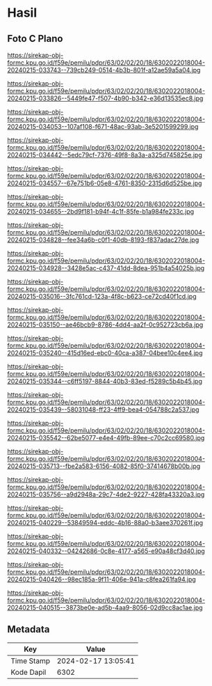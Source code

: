 # Hasil

## Foto C Plano

https://sirekap-obj-formc.kpu.go.id/f59e/pemilu/pdpr/63/02/02/20/18/6302022018004-20240215-033743--739cb249-0514-4b3b-801f-a12ae59a5a04.jpg

https://sirekap-obj-formc.kpu.go.id/f59e/pemilu/pdpr/63/02/02/20/18/6302022018004-20240215-033826--5449fe47-f507-4b90-b342-e36d13535ec8.jpg

https://sirekap-obj-formc.kpu.go.id/f59e/pemilu/pdpr/63/02/02/20/18/6302022018004-20240215-034053--107af108-f671-48ac-93ab-3e5201599299.jpg

https://sirekap-obj-formc.kpu.go.id/f59e/pemilu/pdpr/63/02/02/20/18/6302022018004-20240215-034442--5edc79cf-7376-49f8-8a3a-a325d745825e.jpg

https://sirekap-obj-formc.kpu.go.id/f59e/pemilu/pdpr/63/02/02/20/18/6302022018004-20240215-034557--67e751b6-05e8-4761-8350-2315d6d525be.jpg

https://sirekap-obj-formc.kpu.go.id/f59e/pemilu/pdpr/63/02/02/20/18/6302022018004-20240215-034655--2bd9f181-b94f-4c1f-85fe-b1a984fe233c.jpg

https://sirekap-obj-formc.kpu.go.id/f59e/pemilu/pdpr/63/02/02/20/18/6302022018004-20240215-034828--fee34a6b-c0f1-40db-8193-f837adac27de.jpg

https://sirekap-obj-formc.kpu.go.id/f59e/pemilu/pdpr/63/02/02/20/18/6302022018004-20240215-034928--3428e5ac-c437-41dd-8dea-951b4a54025b.jpg

https://sirekap-obj-formc.kpu.go.id/f59e/pemilu/pdpr/63/02/02/20/18/6302022018004-20240215-035016--3fc761cd-123a-4f8c-b623-ce72cd40f1cd.jpg

https://sirekap-obj-formc.kpu.go.id/f59e/pemilu/pdpr/63/02/02/20/18/6302022018004-20240215-035150--ae46bcb9-8786-4dd4-aa2f-0c952723cb6a.jpg

https://sirekap-obj-formc.kpu.go.id/f59e/pemilu/pdpr/63/02/02/20/18/6302022018004-20240215-035240--415d16ed-ebc0-40ca-a387-04bee10c4ee4.jpg

https://sirekap-obj-formc.kpu.go.id/f59e/pemilu/pdpr/63/02/02/20/18/6302022018004-20240215-035344--c6ff5197-8844-40b3-83ed-f5289c5b4b45.jpg

https://sirekap-obj-formc.kpu.go.id/f59e/pemilu/pdpr/63/02/02/20/18/6302022018004-20240215-035439--58031048-ff23-4ff9-bea4-054788c2a537.jpg

https://sirekap-obj-formc.kpu.go.id/f59e/pemilu/pdpr/63/02/02/20/18/6302022018004-20240215-035542--62be5077-e4e4-49fb-89ee-c70c2cc69580.jpg

https://sirekap-obj-formc.kpu.go.id/f59e/pemilu/pdpr/63/02/02/20/18/6302022018004-20240215-035713--fbe2a583-6156-4082-85f0-37414678b00b.jpg

https://sirekap-obj-formc.kpu.go.id/f59e/pemilu/pdpr/63/02/02/20/18/6302022018004-20240215-035756--a9d2948a-29c7-4de2-9227-428fa43320a3.jpg

https://sirekap-obj-formc.kpu.go.id/f59e/pemilu/pdpr/63/02/02/20/18/6302022018004-20240215-040229--53849594-eddc-4b16-88a0-b3aee370261f.jpg

https://sirekap-obj-formc.kpu.go.id/f59e/pemilu/pdpr/63/02/02/20/18/6302022018004-20240215-040332--04242686-0c8e-4177-a565-e90a48cf3d40.jpg

https://sirekap-obj-formc.kpu.go.id/f59e/pemilu/pdpr/63/02/02/20/18/6302022018004-20240215-040426--98ec185a-9f11-406e-941a-c8fea261fa94.jpg

https://sirekap-obj-formc.kpu.go.id/f59e/pemilu/pdpr/63/02/02/20/18/6302022018004-20240215-040515--3873be0e-ad5b-4aa9-8056-02d9cc8ac1ae.jpg


## Metadata

| Key        | Value               |
| ---------- | ------------------- |
| Time Stamp | 2024-02-17 13:05:41 |
| Kode Dapil | 6302                |




